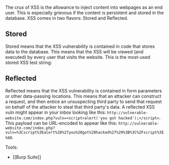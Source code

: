 The crux of XSS is the allowance to inject content into webpages as an end user. This is especially grievous if the content is persistent and stored in the database. XSS comes in two flavors: Stored and Reflected.

## Stored
Stored means that the XSS vulnerability is contained in code that stores data to the database. This means that the XSS will be viewed (and executed) by every user that visits the website. 
This is the most-used stored XSS test string: 

## Reflected
Reflected means that the XSS vulnerability is contained in form parameters or other data-passing locations. This means that an attacker can construct a request, and then entice an unsuspecting third party to send that request on behalf of the attacker to steal that third party's data. A reflected XSS vuln might appear in your inbox looking like this: `http://vulnerable-website.com/index.php?vuln=<script>alert('you got hacked');</script>`. This payload can be URL-encoded to appear like this:  `http://vulnerable-website.com/index.php?vuln=%3Cscript%3Ealert%28%27you%20got%20hacked%27%29%3B%3C%2Fscript%3E%60`. 

Tools:
- [[Burp Suite]]

